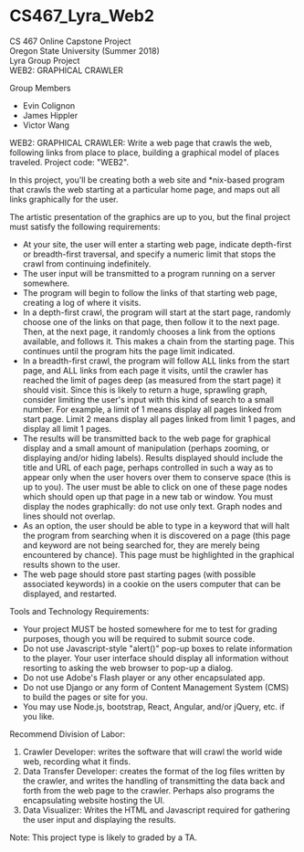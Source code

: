 # CS467_Lyra_Web2
CS 467 Online Capstone Project  
Oregon State University (Summer 2018)  
Lyra Group Project  
WEB2: GRAPHICAL CRAWLER  

Group Members  
- Evin Colignon
- James Hippler
- Victor Wang

WEB2: GRAPHICAL CRAWLER: Write a web page that crawls the web, following links from place to place, building a graphical model of places traveled. Project code: "WEB2".

In this project, you'll be creating both a web site and *nix-based program that crawls the web starting at a particular home page, and maps out all links graphically for the user.

The artistic presentation of the graphics are up to you, but the final project must satisfy the following requirements:

- At your site, the user will enter a starting web page, indicate depth-first or breadth-first traversal, and specify a numeric limit that stops the crawl from continuing indefinitely.
- The user input will be transmitted to a program running on a server somewhere.
- The program will begin to follow the links of that starting web page, creating a log of where it visits.
- In a depth-first crawl, the program will start at the start page, randomly choose one of the links on that page, then follow it to the next page. Then, at the next page, it randomly chooses a link from the options available, and follows it. This makes a chain from the starting page. This continues until the program hits the page limit indicated.
- In a breadth-first crawl, the program will follow ALL links from the start page, and ALL links from each page it visits, until the crawler has reached the limit of pages deep (as measured from the start page) it should visit. Since this is likely to return a huge, sprawling graph, consider limiting the user's input with this kind of search to a small number. For example, a limit of 1 means display all pages linked from start page. Limit 2 means display all pages linked from limit 1 pages, and display all limit 1 pages.
- The results will be transmitted back to the web page for graphical display and a small amount of manipulation (perhaps zooming, or displaying and/or hiding labels). Results displayed should include the title and URL of each page, perhaps controlled in such a way as to appear only when the user hovers over them to conserve space (this is up to you). The user must be able to click on one of these page nodes which should open up that page in a new tab or window. You must display the nodes graphically: do not use only text. Graph nodes and lines should not overlap.
- As an option, the user should be able to type in a keyword that will halt the program from searching when it is discovered on a page (this page and keyword are not being searched for, they are merely being encountered by chance). This page must be highlighted in the graphical results shown to the user.
- The web page should store past starting pages (with possible associated keywords) in a cookie on the users computer that can be displayed, and restarted.

Tools and Technology Requirements:

- Your project MUST be hosted somewhere for me to test for grading purposes, though you will be required to submit source code.
- Do not use Javascript-style "alert()" pop-up boxes to relate information to the player. Your user interface should display all information without resorting to asking the web browser to pop-up a dialog.
- Do not use Adobe's Flash player or any other encapsulated app.
- Do not use Django or any form of Content Management System (CMS) to build the pages or site for you.
- You may use Node.js, bootstrap, React, Angular, and/or jQuery, etc. if you like.

Recommend Division of Labor:

1. Crawler Developer: writes the software that will crawl the world wide web, recording what it finds.
2. Data Transfer Developer: creates the format of the log files written by the crawler, and writes the handling of transmitting the data back and forth from the web page to the crawler. Perhaps also programs the encapsulating website hosting the UI.
3. Data Visualizer: Writes the HTML and Javascript required for gathering the user input and displaying the results.

Note: This project type is likely to graded by a TA.
